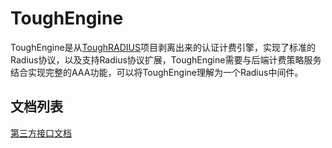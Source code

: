# ToughEngine 

ToughEngine是从[ToughRADIUS](https://github.com/talkincode/ToughRADIUS "ToughRADIUS")项目剥离出来的认证计费引擎，实现了标准的Radius协议，以及支持Radius协议扩展，ToughEngine需要与后端计费策略服务结合实现完整的AAA功能，可以将ToughEngine理解为一个Radius中间件。

## 文档列表

[第三方接口文档](https://github.com/talkincode/toughengine/wiki/ToughEngine%E7%AC%AC%E4%B8%89%E6%96%B9%E6%8E%A5%E5%8F%A3%E6%96%87%E6%A1%A3 "[第三方接口文档]")